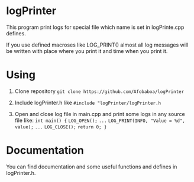 # logPrinter


This program print logs for special file
which name is set in logPrinte.cpp defines.

If you use defined macroses like LOG_PRINT() almost
all log messages will be written with place 
where you print it and time when you print it. 


# Using


1. Clone repository
```git clone https://github.com/Afobaboa/logPrinter```

2. Include logPrinter.h like
```#include "logPrinter/logPrinter.h```

3. Open and close log file in main.cpp and
print some logs in any source file like:
```int main() {```
```LOG_OPEN();```
```...```
```LOG_PRINT(INFO, "Value = %d", value);```
```...```
```LOG_CLOSE();```
```return 0; }```


# Documentation


You can find documentation and some 
useful functions and defines in logPrinter.h.